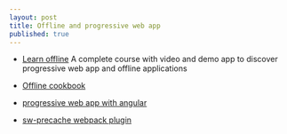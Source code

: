 ```yaml
---
layout: post
title: Offline and progressive web app
published: true
---
```


* [Learn  offline](https://www.udacity.com/course/offline-web-applications--ud899) A complete course with video and demo app to discover progressive web app and offline applications 

* [Offline cookbook](https://jakearchibald.com/2014/offline-cookbook/)
* [progressive web app with angular](https://houssein.me/progressive-angular-applications)

* [sw-precache webpack plugin](https://www.npmjs.com/package/sw-precache-webpack-plugin)